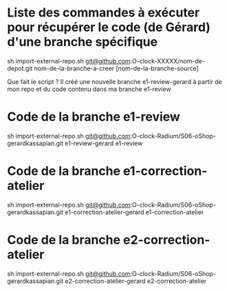 # Liste des commandes à exécuter pour récupérer le code (de Gérard) d'une branche spécifique

sh import-external-repo.sh git@github.com:O-clock-XXXXX/nom-de-depot.git nom-de-la-branche-a-creer [nom-de-la-branche-source]

Que fait le script ?
Il créé une nouvelle branche e1-review-gerard à partir de mon repo et du code contenu dans ma branche e1-review

# Code de la branche e1-review
sh import-external-repo.sh git@github.com:O-clock-Radium/S06-oShop-gerardkassapian.git e1-review-gerard e1-review

# Code de la branche e1-correction-atelier
sh import-external-repo.sh git@github.com:O-clock-Radium/S06-oShop-gerardkassapian.git e1-correction-atelier-gerard e1-correction-atelier

# Code de la branche e2-correction-atelier
sh import-external-repo.sh git@github.com:O-clock-Radium/S06-oShop-gerardkassapian.git e2-correction-atelier-gerard e2-correction-atelier


